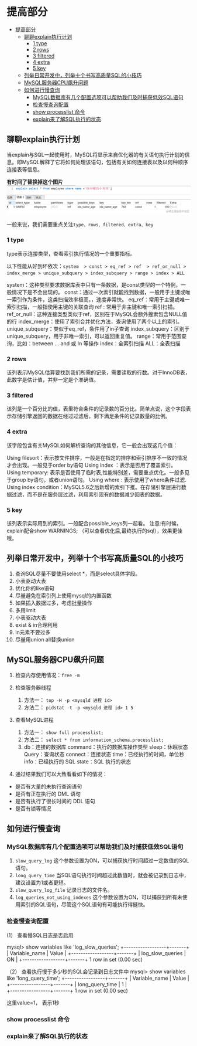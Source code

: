 # 提高部分

- [提高部分](#提高部分)
  - [聊聊explain执行计划](#聊聊explain执行计划)
    - [1 type](#1-type)
    - [2 rows](#2-rows)
    - [3 filtered](#3-filtered)
    - [4 extra](#4-extra)
    - [5 key](#5-key)
  - [列举日常开发中，列举十个书写高质量SQL的小技巧](#列举日常开发中列举十个书写高质量sql的小技巧)
  - [MySQL服务器CPU飙升问题](#mysql服务器cpu飙升问题)
  - [如何进行慢查询](#如何进行慢查询)
    - [MySQL数据库有几个配置选项可以帮助我们及时捕获低效SQL语句](#mysql数据库有几个配置选项可以帮助我们及时捕获低效sql语句)
    - [检查慢查询配置](#检查慢查询配置)
    - [show processlist 命令](#show-processlist-命令)
    - [explain来了解SQL执行的状态](#explain来了解sql执行的状态)

## 聊聊explain执行计划

当explain与SQL一起使用时，MySQL将显示来自优化器的有关语句执行计划的信息。即MySQL解释了它将如何处理该语句，包括有关如何连接表以及以何种顺序连接表等信息。

**有时间了替换掉这个图片**
![explain执行SQL](./images/explain.awebp)

一般来说，我们需要重点关注`type、rows、filtered、extra、key`

### 1 type

type表示连接类型，查看索引执行情况的一个重要指标。

以下性能从好到坏依次：`system  > const > eq_ref > ref  > ref_or_null > index_merge > unique_subquery > index_subquery > range > index > ALL`

system：这种类型要求数据库表中只有一条数据，是const类型的一个特例，一般情况下是不会出现的。
const：通过一次索引就能找到数据，一般用于主键或唯一索引作为条件，这类扫描效率极高，，速度非常快。
eq_ref：常用于主键或唯一索引扫描，一般指使用主键的关联查询
ref : 常用于非主键和唯一索引扫描。
ref_or_null：这种连接类型类似于ref，区别在于MySQL会额外搜索包含NULL值的行
index_merge：使用了索引合并优化方法，查询使用了两个以上的索引。
unique_subquery：类似于eq_ref，条件用了in子查询
index_subquery：区别于unique_subquery，用于非唯一索引，可以返回重复值。
range：常用于范围查询，比如：between ... and 或 In 等操作
index：全索引扫描
ALL：全表扫描

### 2 rows

该列表示MySQL估算要找到我们所需的记录，需要读取的行数。对于InnoDB表，此数字是估计值，并非一定是个准确值。

### 3 filtered

该列是一个百分比的值，表里符合条件的记录数的百分比。简单点说，这个字段表示存储引擎返回的数据在经过过滤后，剩下满足条件的记录数量的比例。

### 4 extra

该字段包含有关MySQL如何解析查询的其他信息，它一般会出现这几个值：

Using filesort：表示按文件排序，一般是在指定的排序和索引排序不一致的情况才会出现。一般见于order by语句
Using index ：表示是否用了覆盖索引。
Using temporary: 表示是否使用了临时表,性能特别差，需要重点优化。一般多见于group by语句，或者union语句。
Using where : 表示使用了where条件过滤.
Using index condition：MySQL5.6之后新增的索引下推。在存储引擎层进行数据过滤，而不是在服务层过滤，利用索引现有的数据减少回表的数据。

### 5 key

该列表示实际用到的索引。一般配合possible_keys列一起看。
注意:有时候，explain配合show WARNINGS; （可以查看优化后,最终执行的sql），效果更佳哦。

## 列举日常开发中，列举十个书写高质量SQL的小技巧

1. 查询SQL尽量不要使用select *，而是select具体字段。
2. 小表驱动大表
3. 优化你的like语句
4. 尽量避免在索引列上使用mysql的内置函数
5. 如果插入数据过多，考虑批量操作
6. 多用limit
7. 小表驱动大表
8. exist & in合理利用
9. in元素不要过多
10. 尽量用union all替换union

## MySQL服务器CPU飙升问题

1. 检查内存使用情况：`free -m`
2. 检查服务器线程
   1. 方法一： `top -H -p <mysqld 进程 id>`
   2. 方法二： `pidstat -t -p <mysqld 进程 id> 1 5`
3. 查看MySQL进程
   1. 方法一： `show full processlist;`
   2. 方法二： `select * from information_schema.processlist;`
   3. db：连接的数据库
      command：执行的数据库操作类型
      sleep：休眠状态
      Query：查询状态
      connect：连接状态
      time：已经执行的时间，单位秒
      info：已经执行的 SQL
      state：SQL 执行的状态

4. 通过结果我们可以大致看看如下的情况：

- 是否有大量的未执行查询语句
- 是否有正在执行的 DML 语句
- 是否有执行了很长时间的 DDL 语句
- 是否有锁等情况

## 如何进行慢查询

### MySQL数据库有几个配置选项可以帮助我们及时捕获低效SQL语句

1. `slow_query_log` 这个参数设置为ON，可以捕获执行时间超过一定数值的SQL语句。
2. `long_query_time` 当SQL语句执行时间超过此数值时，就会被记录到日志中，建议设置为1或者更短。
3. `slow_query_log_file` 记录日志的文件名。
4. `log_queries_not_using_indexes` 这个参数设置为ON，可以捕获到所有未使用索引的SQL语句，尽管这个SQL语句有可能执行得挺快。

### 检查慢查询配置

(1） 查看慢SQL日志是否启用

mysql> show variables like 'log_slow_queries';
+------------------+-------+
| Variable_name    | Value |
+------------------+-------+
| log_slow_queries | ON    |
+------------------+-------+
1 row in set (0.00 sec)

（2） 查看执行慢于多少秒的SQL会记录到日志文件中
mysql> show variables like 'long_query_time';
+-----------------+-------+
| Variable_name   | Value |
+-----------------+-------+
| long_query_time | 1     |  
+-----------------+-------+
1 row in set (0.00 sec)

这里value=1， 表示1秒

### show processlist 命令

### explain来了解SQL执行的状态